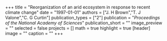 +++
title = "Reorganization of an arid ecosystem in response to recent climate change"
date = "1997-01-01"
authors = ["J. H Brown","T. J Valone","C. G Curtin"]
publication_types = ["2"]
publication = "_Proceedings of the National Academy of Sciences_"
publication_short = ""
image_preview = ""
selected = false
projects = []
math = true
highlight = true
[header]
image = ""
caption = ""
+++

